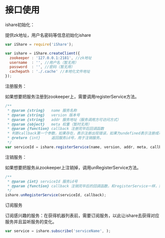 # 接口使用

ishare初始化：

提供zk地址，用户名密码等信息初始化ishare

```JavaScript
var iShare = require('iShare');

var ishare = iShare.createClient({
  zookeeper : '127.0.0.1:2181', //zk地址
  username  : '', //用户名（暂无用）
  password  : '', //密码（暂无用）
  cachepath : './.cache' //本地化文件地址
});
```

注册服务：

如果想要把服务注册到zookeeper上，需要调用registerService方法。

```javascript
/**
 * @param {string}   name 服务名称
 * @param {string}   version 版本号
 * @param {string}   addr 服务地址（服务调用方可访问方式）
 * @param {object}   meta 权重（暂时无用）
 * @param {function} callback 注册完毕后回调函数
 * 判断callback第一个参数，如果存在，表示注册出现错误，如果为undefined表示注册成功。
 * @return {int}     返回服务id号，用于注销服务。
 */
var serviceId = ishare.registerService(name, version, addr, meta, callback);
```

注销服务：

如果想要把服务从zookeeper上注销掉，调用unRegisterService方法。

```javascript
/**
 * @param {int} serviceId 服务id号
 * @param {function} callback 注销完毕后的回调函数，和registerService一样，需要判断第一个参数
 */
ishare.unRegisterService(serviceId, callback);
```


订阅服务

订阅感兴趣的服务：在获得机器列表前，需要订阅服务，以此让ishare去获得对应服务并且监听服务的变化。

```javascript
var service = ishare.subscribe('serviceName', );

```